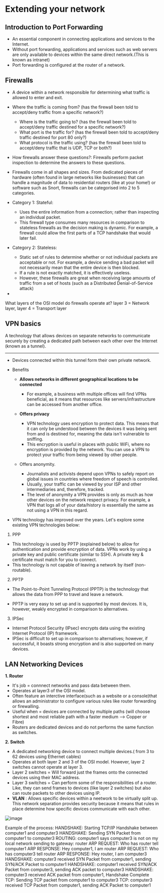 # Extending your network

## Introduction to Port Forwarding
* An essential component in connecting applications and services to the Internet. 
* Without port forwarding, applications and services such as web servers are only available to devices within the same direct network.(This is known as intranet)
* Port forwarding is configured at the router of a network.

## Firewalls
* A device within a network responsible for determining what traffic is allowed to enter and exit.
* Where the traffic is coming from? (has the firewall been told to accept/deny traffic from a specific network?)
    * Where is the traffic going to? (has the firewall been told to accept/deny traffic destined for a specific network?)
    * What port is the traffic for? (has the firewall been told to accept/deny traffic destined for port 80 only?)
    * What protocol is the traffic using? (has the firewall been told to accept/deny traffic that is UDP, TCP or both?)
 
* How firewalls answer these questions?: Firewalls perform packet inspection to determine the answers to these questions.
* Firewalls come in all shapes and sizes. From dedicated pieces of hardware (often found in large networks like businesses) that can handle a magnitude of data to residential routers (like at your home!) or software such as Snort, firewalls can be categorised into 2 to 5 categories.
* Category 1: Stateful:
  * Uses the entire information from a connection; rather than inspecting an individual packet.
  * This firewall type consumes many resources in comparison to stateless firewalls as the decision making is dynamic. For example, a firewall could allow the first parts of a TCP handshake that would later fail.
* Category 2: Stateless:
  * Static set of rules to determine whether or not individual packets are acceptable or not. For example, a device sending a bad packet will not necessarily mean that the entire device is then blocked.
  *  If a rule is not exactly matched, it is effectively useless.
  *  However, these firewalls are great when receiving large amounts of traffic from a set of hosts (such as a Distributed Denial-of-Service attack)
 
* 
What layers of the OSI model do firewalls operate at?
layer 3 = Network layer, layer 4 = Transport layer

## VPN basics
A technology that allows devices on separate networks to communicate securely by creating a dedicated path between each other over the Internet (known as a tunnel).
***
* Devices connected within this tunnel form their own private network.
* Benefits
  * **Allows networks in different geographical locations to be connected**
    * 	For example, a business with multiple offices will find VPNs beneficial, as it means that resources like servers/infrastructure can be accessed from another office.
  * **Offers privacy**
    * VPN technology uses encryption to protect data. This means that it can only be understood between the devices it was being sent from and is destined for, meaning the data isn't vulnerable to sniffing.
    * This encryption is useful in places with public WiFi, where no encryption is provided by the network. You can use a VPN to protect your traffic from being viewed by other people.
   
  * Offers anonymity.	
    * Journalists and activists depend upon VPNs to safely report on global issues in countries where freedom of speech is controlled.
    * Usually, your traffic can be viewed by your ISP and other intermediaries and, therefore, tracked.
    * The level of anonymity a VPN provides is only as much as how other devices on the network respect privacy. For example, a VPN that logs all of your data/history is essentially the same as not using a VPN in this regard.
   
*  VPN technology has improved over the years. Let's explore some existing VPN technologies below:

1. PPP	
  * This technology is used by PPTP (explained below) to allow for authentication and provide encryption of data. VPNs work by using a private key and public certificate (similar to SSH). A private key & certificate must match for you to connect.
  * This technology is not capable of leaving a network by itself (non-routable).

2. PPTP	
  * The Point-to-Point Tunneling Protocol (PPTP) is the technology that allows the data from PPP to travel and leave a network. 

  * PPTP is very easy to set up and is supported by most devices. It is, however, weakly encrypted in comparison to alternatives.

3. IPSec	
  * Internet Protocol Security (IPsec) encrypts data using the existing Internet Protocol (IP) framework.
  * IPSec is difficult to set up in comparison to alternatives; however, if successful, it boasts strong encryption and is also supported on many devices.

## LAN Networking Devices
**1. Router**
* It's job = connnect networks and pass data between them.
* Operates at layer3 of the OSI model.
* Often feature an interctive interface(such as a website or a console)that allows an administrator to configure various rules like router forwarding or firewalling.
* Useful when = devices are connected by multiple paths (will choose shortest and most reliable path with a faster medium --> Copper or Fibre)
* Routers are dedicated devices and do not performs the same function as switches.

**2. Switch**
* A dedicated networking device to connect multiple devices.( from 3 to 62 devices using Ethernet cables)
* Operates at both layer 2 and 3 of the OSI model. However, layer 2 switches cannot operate at layer 3.
* Layer 2 switches = Will forward just the frames onto the connected devices using their MAC address.
* Layer 3 switches = Can perform some of the responsibilities of a router. Like, they can send frames to devices (like layer 2 switches) but also can route packets to other devices using IP.
* **VLAN** : Allows specific devices within a neetwork to be virtually split up. This network separation provides security because it means that rules in place determine how specific devices communicate with each other.

 ![image](https://github.com/jaibirsingh/basics-of-networking/assets/20526556/daceb819-651e-437e-a73b-1f8924bf9051)


Example of the process:
HANDSHAKE: Starting TCP/IP Handshake between computer1 and computer3
HANDSHAKE: Sending SYN Packet from computer1 to computer3
ROUTING: computer1 says computer3 is not on my local network sending to gateway: router
ARP REQUEST: Who has router tell computer1
ARP RESPONSE: Hey computer1, I am router
ARP REQUEST: Who has computer3 tell router
ARP RESPONSE: Hey router, I am computer3
HANDSHAKE: computer3 received SYN Packet from computer1, sending SYN/ACK Packet to computer1
HANDSHAKE: computer1 received SYN/ACK Packet from computer3, sending ACK packet to computer3
HANDSHAKE: computer3 received ACK packet from computer1, Handshake Complete
TCP: Sending TCP packet from computer1 to computer3
TCP: computer3 received TCP Packet from computer1, sending ACK Packet to computer1












